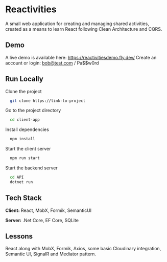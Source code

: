
# Reactivities

A small web application for creating and managing shared activities, created as a means to learn React following Clean Architecture and CQRS.

## Demo

A live demo is available here: https://reactivitiesdemo.fly.dev/
Create an account or login: bob@test.com / Pa$$w0rd

## Run Locally

Clone the project

```bash
  git clone https://link-to-project
```

Go to the project directory

```bash
  cd client-app
```

Install dependencies

```bash
  npm install
```

Start the client server

```bash
  npm run start
```

Start the backend server

```bash
  cd API
  dotnet run
```

## Tech Stack

**Client:** React, MobX, Formik, SemanticUI

**Server:** .Net Core, EF Core, SQLite


## Lessons

React along with MobX, Formik, Axios, some basic Cloudinary integration, Semantic UI, SignalR and Mediator pattern.

